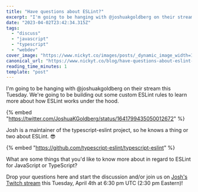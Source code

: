 ```yaml
---
title: "Have questions about ESLint?"
excerpt: "I'm going to be hanging with @joshuakgoldberg on their stream this Tuesday. We're going to be..."
date: "2023-04-02T23:42:34.315Z"
tags:
  - "discuss"
  - "javascript"
  - "typescript"
  - "webdev"
cover_image: "https://www.nickyt.co/images/posts/_dynamic_image_width=1000,height=420,fit=cover,gravity=auto,format=auto_https%3A%2F%2Fdev-to-uploads.s3.amazonaws.com%2Fuploads%2Farticles%2Fyr05cdcunwxopandn7l2.png"
canonical_url: "https://www.nickyt.co/blog/have-questions-about-eslint-2ahp/"
reading_time_minutes: 1
template: "post"
---
```


I'm going to be hanging with @joshuakgoldberg on their stream this Tuesday. We're going to be building out some custom ESLint rules to learn more about how ESLint works under the hood.

{% embed "https://twitter.com/JoshuaKGoldberg/status/1641799435050012672" %}

Josh is a maintainer of the typescript-eslint project, so he knows a thing or two about ESLint. 😎

{% embed "https://github.com/typescript-eslint/typescript-eslint" %}

What are some things that you'd like to know more about in regard to ESLint for JavaScript or TypeScript?

Drop your questions here and start the discussion and/or join us on [Josh's Twitch stream](https://www.twitch.tv/joshuakgoldberg) this Tuesday, April 4th at 6:30 pm UTC (2:30 pm Eastern)!
